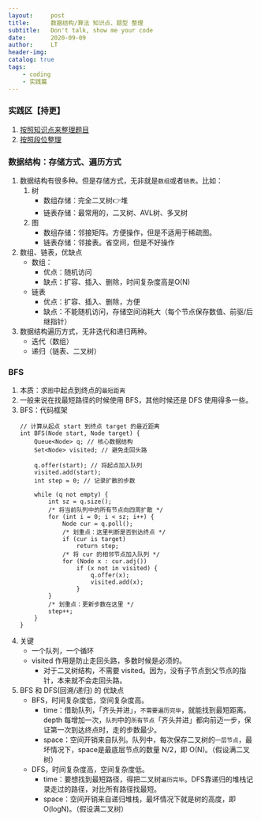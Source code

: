 ```yaml
---
layout:     post
title:      数据结构/算法 知识点、题型 整理
subtitle:   Don't talk, show me your code
date:       2020-09-09
author:     LT
header-img: 
catalog: true
tags:
    - coding
    - 实践篇
---
```


### 实践区【持更】
1. [按照知识点来整理题目](https://github.com/LeeeLiu/Leetcode_notes/)
2. [按照段位整理](https://github.com/LeeeLiu/Leetcode_notes/blob/master/summary/ChallengeCAT/ChallengeCAT.md)


### 数据结构：存储方式、遍历方式
1. 数据结构有很多种。但是存储方式，无非就是`数组`或者`链表`。比如：
    1. 树
        - 数组存储：完全二叉树👉堆
        - 链表存储：最常用的，二叉树、AVL树、多叉树
    2. 图
        - 数组存储：邻接矩阵。方便操作，但是不适用于稀疏图。
        - 链表存储：邻接表。省空间，但是不好操作
2. 数组、链表，优缺点
    - 数组：
        + 优点：随机访问
        + 缺点：扩容、插入、删除，时间复杂度高是O(N)
    - 链表
        + 优点：扩容、插入、删除，方便
        + 缺点：不能随机访问，存储空间消耗大（每个节点保存数值、前驱/后继指针）
3. 数据结构遍历方式，无非迭代和递归两种。
    - 迭代（数组）
    - 递归（链表、二叉树）

### BFS
1. 本质：求`图`中起点到终点的`最短距离`
2. 一般来说在找最短路径的时候使用 BFS，其他时候还是 DFS 使用得多一些。
3. BFS：代码框架
    ```
    // 计算从起点 start 到终点 target 的最近距离
    int BFS(Node start, Node target) {
        Queue<Node> q; // 核心数据结构
        Set<Node> visited; // 避免走回头路

        q.offer(start); // 将起点加入队列
        visited.add(start);
        int step = 0; // 记录扩散的步数

        while (q not empty) {
            int sz = q.size();
            /* 将当前队列中的所有节点向四周扩散 */
            for (int i = 0; i < sz; i++) {
                Node cur = q.poll();
                /* 划重点：这里判断是否到达终点 */
                if (cur is target)
                    return step;
                /* 将 cur 的相邻节点加入队列 */
                for (Node x : cur.adj())
                    if (x not in visited) {
                        q.offer(x);
                        visited.add(x);
                    }
            }
            /* 划重点：更新步数在这里 */
            step++;
        }
    }
    ```
4. 关键
    - 一个队列，一个循环
    - visited 作用是防止走回头路，多数时候是必须的。
        + 对于二叉树结构，不需要 visited。因为，没有子节点到父节点的指针，本来就不会走回头路。
5. BFS 和 DFS(回溯/递归) 的 优缺点
    - BFS，时间复杂度低，空间复杂度高。
        + time：借助队列，「齐头并进」，`不需要遍历完毕`，就能找到最短距离。depth 每增加一次，`队列`中的`所有节点`「齐头并进」都向前迈一步，保证第一次到达终点时，走的步数最少。
        + space：空间开销来自队列。队列中，每次保存二叉树的`一层节点`，最坏情况下，space是最底层节点的数量 N/2，即 O(N)。（假设满二叉树）
    - DFS，时间复杂度高，空间复杂度低。
        + time：要想找到最短路径，得把二叉树`遍历完毕`。DFS靠递归的堆栈记录走过的路径，对比所有路径找最短。
        + space：空间开销来自递归堆栈，最坏情况下就是树的高度，即 O(logN)。（假设满二叉树）
